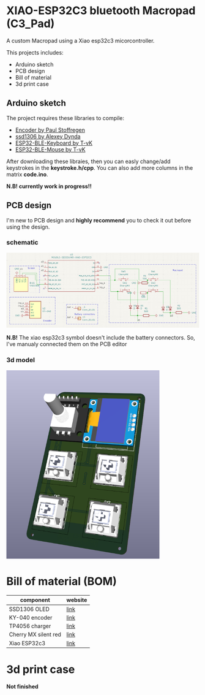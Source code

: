 # XIAO-ESP32C3 bluetooth Macropad (C3_Pad) 
A custom Macropad using a Xiao esp32c3 micorcontroller. 

This projects includes: 
- Arduino sketch
- PCB design
- Bill of material 
- 3d print case 

## Arduino sketch 
The project requires these libraries to compile: 
- [Encoder by Paul Stoffregen](https://github.com/PaulStoffregen/Encoder)
- [ssd1306 by Alexey Dynda](https://github.com/lexus2k/ssd1306)
- [ESP32-BLE-Keyboard by T-vK](https://github.com/T-vK/ESP32-BLE-Keyboard)
- [ESP32-BLE-Mouse by T-vK](https://github.com/T-vK/ESP32-BLE-Keyboard)

After downloading these libraies, then you can easly change/add keystrokes in the __keystroke.h/cpp__. You can also add more columns in the matrix __code.ino__. 

__N.B! currently work in progress!!__ 

## PCB design
I'm new to PCB design and __highly recommend__ you to check it out before using the design. 

### schematic 
<img src="schematic.png" width="1000">

__N.B!__ 
The xiao esp32c3 symbol doesn't include the battery connectors. So, I've manualy connected them on the PCB editor

### 3d model
<img src="pcb.png" alt="drawing" width="400"/>

# Bill of material (BOM)
| component             | website | 
| --------              | ------- |
| SSD1306 OLED          | [link](https://www.amazon.com/HiLetgo-Adafruit-Beaglebones-Raspberry-Optional/dp/B06XRBYJR8?th=1)    |
| KY-040 encoder        | [link](https://www.amazon.com/JTAREA-KY-040-Encoder-Encoders-Modules/dp/B0D2TW63G1/ref=sr_1_1_sspa?)   |
| TP4056 charger        | [link](https://www.amazon.com/HiLetgo-Lithium-Charging-Protection-Functions/dp/B07PKND8KG/ref=sr_1_1_sspa?)    |
| Cherry MX silent red  | [link](https://www.amazon.com/Cherry-MX-RGB-Mechanical-Keyboard/dp/B0CBS4QYXS/ref=sr_1_1?)    |
| Xiao ESP32c3          | [link](https://www.seeedstudio.com/Seeed-XIAO-ESP32C3-p-5431.html)     |

# 3d print case 
__Not finished__ 